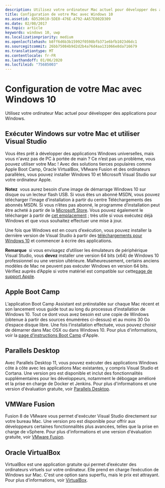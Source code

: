 ```yaml
---
description: Utilisez votre ordinateur Mac actuel pour développer des applications pour Windows.
title: Configuration de votre Mac avec Windows 10
ms.assetid: 6D520610-5DE0-476E-A792-AA57E002D309
ms.date: 02/08/2017
ms.topic: article
keywords: windows 10, uwp
ms.localizationpriority: medium
ms.openlocfilehash: b8ff6d6b3b15992f0598bfb371e6bfb1023d6dc1
ms.sourcegitcommit: 26bb75084b9d2d2b4a76d4aa131066e8da716679
ms.translationtype: MT
ms.contentlocale: fr-FR
ms.lasthandoff: 01/06/2020
ms.locfileid: "75685003"
---
```

# <a name="setting-up-your-mac-with-windows-10"></a>Configuration de votre Mac avec Windows 10


Utilisez votre ordinateur Mac actuel pour développer des applications pour Windows.

## <a name="run-windows-on-your-mac-and-use-visual-studio"></a>Exécuter Windows sur votre Mac et utiliser Visual Studio

Vous êtes prêt à développer des applications Windows universelles, mais vous n'avez pas de PC à portée de main ? Ce n’est pas un problème, vous pouvez utiliser votre Mac ! Avec des solutions tierces populaires comme Apple Boot Camp, Oracle VirtualBox, VMware Fusion et des ordinateurs parallèles, vous pouvez installer Windows 10 et Microsoft Visual Studio sur votre ordinateur Apple.

**Notez**  vous aurez besoin d’une image de démarrage Windows 10 sur disque ou un lecteur flash USB. Si vous êtes un abonné MSDN, vous pouvez télécharger l’image d’installation à partir du centre Téléchargements des abonnés MSDN. Si vous n’êtes pas abonné, le programme d’installation peut être acheté à partir de la [Microsoft Store](https://www.microsoft.com/store/apps). Vous pouvez également le télécharger à partir de [cet emplacement](https://www.microsoft.com/software-download/windows10) ; très utile si vous exécutez déjà Windows et que vous souhaitez effectuer une mise à jour.

Une fois que Windows est en cours d’exécution, vous pouvez installer la dernière version de Visual Studio à partir des [téléchargements pour Windows 10](https://developer.microsoft.com/windows/downloads) et commencer à écrire des applications.

**Remarque**  si vous envisagez d’utiliser les émulateurs de périphérique Visual Studio, vous **devez** installer une version 64 bits (x64) de Windows 10 professionnel ou une version ultérieure. Malheureusement, certains anciens modèles de Mac ne peuvent pas exécuter Windows en version 64 bits. Vérifiez auprès d’Apple si votre matériel est compatible sur cette[page de support Apple](https://support.apple.com/kb/HT5634).

## <a name="apple-boot-camp"></a>Apple Boot Camp

L’application Boot Camp Assistant est préinstallée sur chaque Mac récent et son lancement vous guide tout au long du processus d’installation de Windows 10. Tout ce dont vous avez besoin est une copie de Windows (obtenue à partir des sources énumérées ci-dessus) et au moins 30 Go d’espace disque libre. Une fois l’installation effectuée, vous pouvez choisir de démarrer dans Mac OSX ou dans Windows 10. Pour plus d'informations, voir la [page d’instructions Boot Camp](https://support.apple.com/HT201468) d'Apple.

## <a name="parallels-desktop"></a>Parallels Desktop

Avec Parallels Desktop 11, vous pouvez exécuter des applications Windows côte à côte avec les applications Mac existantes, y compris Visual Studio et Cortana. Une version pro est disponible et inclut des fonctionnalités supplémentaires pour les développeurs, notamment le débogage amélioré et la prise en charge de Docker et Jenkins. Pour plus d'informations et une version d'évaluation gratuite, voir [Parallels Desktop](https://www.parallels.com/download/desktop/).

## <a name="vmware-fusion"></a>VMWare Fusion

Fusion 8 de VMware vous permet d'exécuter Visual Studio directement sur votre bureau Mac. Une version pro est disponible pour offrir aux développeurs certaines fonctionnalités plus avancées, telles que la prise en charge de vSphere. Pour plus d'informations et une version d'évaluation gratuite, voir [VMware Fusion](http://www.vmware.com/products/fusion/).

## <a name="oracle-virtualbox"></a>Oracle VirtualBox

VirtualBox est une application gratuite qui permet d’exécuter des ordinateurs virtuels sur votre ordinateur. Elle prend en charge l’exécution de Windows sur Mac. C'est une option sans superflu, mais le prix est attrayant. Pour plus d’informations, voir [VirtualBox](https://www.virtualbox.org/wiki/Downloads).

